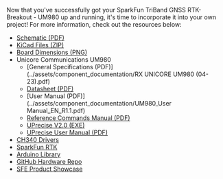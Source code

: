Now that you've successfully got your SparkFun TriBand GNSS RTK- Breakout - UM980 up and running, it's time to incorporate it into your own project! For more information, check out the resources below:

* [Schematic (PDF)](../assets/board_files/SparkFun_GNSS_UM980_Schematic_v11.pdf)
* [KiCad Files (ZIP)](../assets/board_files/SparkFun_GNSS_UM980_v11.zip)
* [Board Dimensions (PNG)](../assets/img/SparkFun_GNSS_UM980-User_Drawings.png)
* Unicore Communications UM980
    * [General Specifications (PDF)](../assets/component_documentation/RX UNICORE UM980 (04-23).pdf)
    * [Datasheet (PDF)](../assets/component_documentation/UM980_Datasheet.pdf)
    * [User Manual (PDF)](../assets/component_documentation/UM980_User Manual_EN_R1.1.pdf)
    * [Reference Commands Manual (PDF)](../assets/component_documentation/Unicore_Reference_Commands_Manual_For_N4_High_Precision_Products_V2_EN_R1_1.pdf)
    * [UPrecise V2.0 (EXE)](https://en.unicore.com/uploads/file/Tool/uprecise-v2-0.exe)
    * [UPrecise User Manual (PDF)](../assets/component_documentation/uprecise-user-manual-en-r2-0.pdf)
* [CH340 Drivers](https://learn.sparkfun.com/tutorials/how-to-install-ch340-drivers)
* [SparkFun RTK](https://www.sparkfun.com/rtk)
* [Arduino Library](https://github.com/sparkfun/SparkFun_Unicore_GNSS_Arduino_Library)
* [GitHub Hardware Repo](https://github.com/sparkfun/SparkFun_UM980_Triband_GNSS_RTK_Breakout)
* [SFE Product Showcase](https://www.youtube.com/watch?v=JRmVSYMMBFU)
